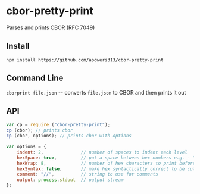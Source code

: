 # cbor-pretty-print
Parses and prints CBOR (RFC 7049)

## Install
`npm install https://github.com/apowers313/cbor-pretty-print`

## Command Line
`cborprint file.json` -- converts `file.json` to CBOR and then prints it out

## API
``` js
var cp = require ("cbor-pretty-print");
cp (cbor); // prints cbor
cp (cbor, options); // prints cbor with options

var options = {
    indent: 2,              // number of spaces to indent each level
    hexSpace: true,         // put a space between hex numbers e.g. - "FF 00" instead of "FF00"
    hexWrap: 8,             // number of hex characters to print before line wrapping
    hexSyntax: false,       // make hex syntactically correct to be cut-and-paste ready: "0xFF, "
    comment: "//",          // string to use for comments
    output: process.stdout  // output stream
};
```